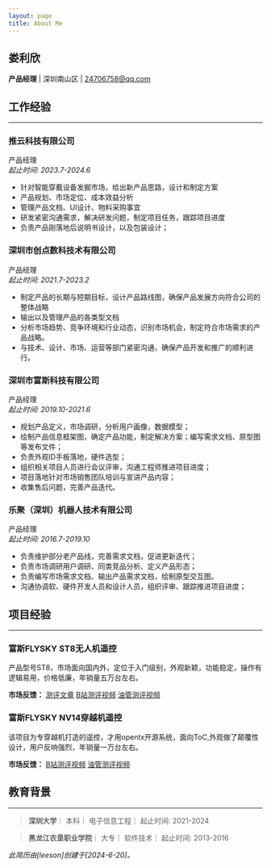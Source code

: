 ```yaml
---
layout: page
title: About Me
---
```



## 娄利欣
**产品经理**  | 深圳南山区 | 24706758@qq.com 


## 工作经验
---
### 推云科技有限公司
产品经理  
*起止时间: 2023.7-2024.6*
- 针对智能穿戴设备发掘市场，给出新产品思路，设计和制定方案
- 产品规划、市场定位、成本效益分析
- 管理产品文档、UI设计、物料采购事宜
- 研发紧密沟通需求，解决研发问题，制定项目任务，跟踪项目进度
- 负责产品刚落地后说明书设计，以及包装设计；


### 深圳市创点数科技术有限公司 
产品经理  
*起止时间: 2021.7-2023.2*
- 制定产品的长期与短期目标，设计产品路线图，确保产品发展方向符合公司的整体战略
- 输出以及管理产品的各类型文档
- 分析市场趋势、竞争环境和行业动态，识别市场机会，制定符合市场需求的产品战略。
- 与技术、设计、市场、运营等部门紧密沟通，确保产品开发和推广的顺利进行。


### 深圳市富斯科技有限公司 
产品经理  
*起止时间: 2019.10-2021.6*
- 规划产品定义，市场调研，分析用户画像，数据模型；
- 绘制产品信息框架图，确定产品功能，制定解决方案；编写需求文档、原型图等发布文件；
- 负责外观ID手板落地，硬件选型；
- 组织相关项目人员进行会议评审，沟通工程师推进项目进度；
- 项目落地针对市场销售团队培训与宣讲产品内容；
- 收集售后问题，完善产品迭代。


### 乐聚（深圳）机器人技术有限公司
产品经理  
*起止时间: 2016.7-2019.10*
- 负责维护部分老产品线，完善需求文档，促进更新迭代；
- 负责市场调研用户调研、同类竞品分析、定义产品形态；
- 负责编写市场需求文档、输出产品需求文档，绘制原型交互图。
- 沟通协调软、硬件开发人员和设计人员，组织评审、跟踪推进项目进度；

## 项目经验
---
### 富斯FLYSKY ST8无人机遥控

产品型号ST8，市场面向国内外，定位于入门级别，外观新颖，功能稳定，操作有逻辑易用，价格低廉，年销量五万台左右。

**市场反馈：**
[测评文章](https://www.bilibili.com/read/cv16096636/)
[B站测评视频]( https://search.bilibili.com/all?keyword=%E5%AF%8C%E6%96%AFFLYSKY%20ST8&from_source=webtop_search&spm_id_from=333.1007&search_source=5)
[油管测评视频]( https://www.youtube.com/results?search_query=fs+ST8)

### 富斯FLYSKY NV14穿越机遥控 
该项目为专穿越机打造的遥控，才用opentx开源系统，面向ToC,外观做了颠覆性设计，用户反响强烈，年销量一万台左右。

**市场反馈：**
[B站测评视频]( https://search.bilibili.com/all?keyword=flysky%E5%AF%8C%E6%96%AF+nv14&from_source=webtop_search&spm_id_from=333.1007&search_source=5)
[油管测评视频]( https://www.youtube.com/results?search_query=flysky+nv14)


## 教育背景
---
> **深圳大学**｜ 本科｜ 电子信息工程｜ 起止时间: 2021-2024  

> **黑龙江农垦职业学院**｜ 大专｜ 软件技术｜ 起止时间: 2013-2016
    
 
    
*此简历由[leeson]创建于[2024-6-20]。*


